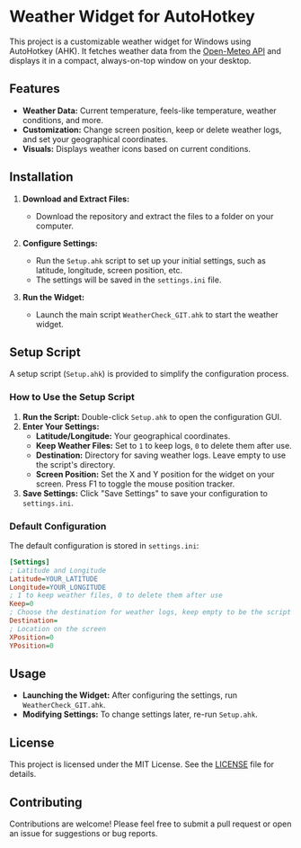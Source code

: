 # Weather Widget for AutoHotkey

This project is a customizable weather widget for Windows using AutoHotkey (AHK). It fetches weather data from the [Open-Meteo API](https://open-meteo.com/) and displays it in a compact, always-on-top window on your desktop.

## Features

- **Weather Data:** Current temperature, feels-like temperature, weather conditions, and more.
- **Customization:** Change screen position, keep or delete weather logs, and set your geographical coordinates.
- **Visuals:** Displays weather icons based on current conditions.

## Installation

1. **Download and Extract Files:**
   - Download the repository and extract the files to a folder on your computer.

2. **Configure Settings:**
   - Run the `Setup.ahk` script to set up your initial settings, such as latitude, longitude, screen position, etc.
   - The settings will be saved in the `settings.ini` file.

3. **Run the Widget:**
   - Launch the main script `WeatherCheck_GIT.ahk` to start the weather widget.

## Setup Script

A setup script (`Setup.ahk`) is provided to simplify the configuration process. 

### How to Use the Setup Script

1. **Run the Script:** Double-click `Setup.ahk` to open the configuration GUI.
2. **Enter Your Settings:** 
   - **Latitude/Longitude:** Your geographical coordinates.
   - **Keep Weather Files:** Set to `1` to keep logs, `0` to delete them after use.
   - **Destination:** Directory for saving weather logs. Leave empty to use the script's directory.
   - **Screen Position:** Set the X and Y position for the widget on your screen. Press F1 to toggle the mouse position tracker.
3. **Save Settings:** Click "Save Settings" to save your configuration to `settings.ini`.

### Default Configuration

The default configuration is stored in `settings.ini`:

```ini
[Settings]
; Latitude and Longitude
Latitude=YOUR_LATITUDE
Longitude=YOUR_LONGITUDE
; 1 to keep weather files, 0 to delete them after use
Keep=0
; Choose the destination for weather logs, keep empty to be the script's location
Destination=
; Location on the screen
XPosition=0
YPosition=0
```

## Usage

- **Launching the Widget:** After configuring the settings, run `WeatherCheck_GIT.ahk`.
- **Modifying Settings:** To change settings later, re-run `Setup.ahk`.

## License

This project is licensed under the MIT License. See the [LICENSE](LICENSE) file for details.

## Contributing

Contributions are welcome! Please feel free to submit a pull request or open an issue for suggestions or bug reports.
